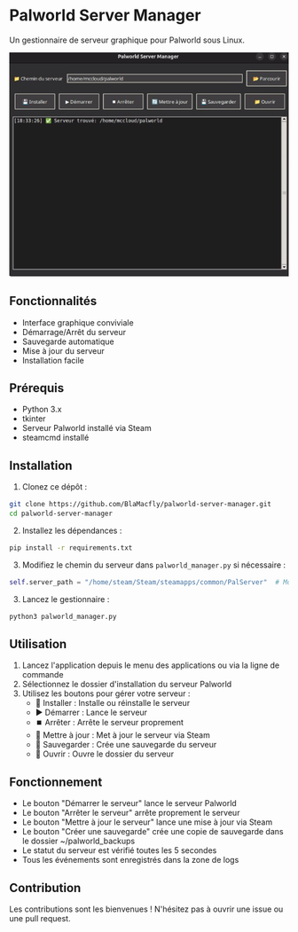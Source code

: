 # Palworld Server Manager

Un gestionnaire de serveur graphique pour Palworld sous Linux.

![Interface du gestionnaire](docs/screenshots/interface.png)

## Fonctionnalités

- Interface graphique conviviale
- Démarrage/Arrêt du serveur
- Sauvegarde automatique
- Mise à jour du serveur
- Installation facile

## Prérequis

- Python 3.x
- tkinter
- Serveur Palworld installé via Steam
- steamcmd installé

## Installation

1. Clonez ce dépôt :
```bash
git clone https://github.com/BlaMacfly/palworld-server-manager.git
cd palworld-server-manager
```

2. Installez les dépendances :
```bash
pip install -r requirements.txt
```

3. Modifiez le chemin du serveur dans `palworld_manager.py` si nécessaire :
```python
self.server_path = "/home/steam/Steam/steamapps/common/PalServer"  # Modifiez selon votre installation
```

3. Lancez le gestionnaire :
```bash
python3 palworld_manager.py
```

## Utilisation

1. Lancez l'application depuis le menu des applications ou via la ligne de commande
2. Sélectionnez le dossier d'installation du serveur Palworld
3. Utilisez les boutons pour gérer votre serveur :
   - 💾 Installer : Installe ou réinstalle le serveur
   - ▶️ Démarrer : Lance le serveur
   - ⏹️ Arrêter : Arrête le serveur proprement
   - 🔄 Mettre à jour : Met à jour le serveur via Steam
   - 💾 Sauvegarder : Crée une sauvegarde du serveur
   - 📁 Ouvrir : Ouvre le dossier du serveur

## Fonctionnement

- Le bouton "Démarrer le serveur" lance le serveur Palworld
- Le bouton "Arrêter le serveur" arrête proprement le serveur
- Le bouton "Mettre à jour le serveur" lance une mise à jour via Steam
- Le bouton "Créer une sauvegarde" crée une copie de sauvegarde dans le dossier ~/palworld_backups
- Le statut du serveur est vérifié toutes les 5 secondes
- Tous les événements sont enregistrés dans la zone de logs

## Contribution

Les contributions sont les bienvenues ! N'hésitez pas à ouvrir une issue ou une pull request.
